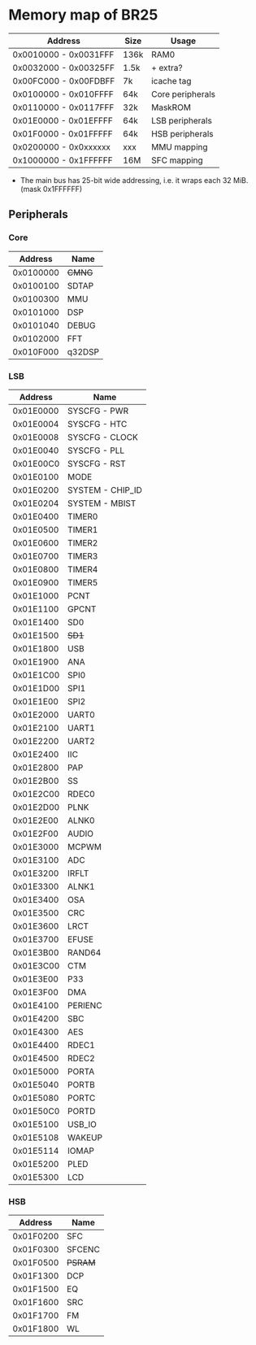 # Memory map of BR25

| Address               | Size | Usage                 |
|-----------------------|------|-----------------------|
| 0x0010000 - 0x0031FFF | 136k | RAM0                  |
| 0x0032000 - 0x00325FF | 1.5k | + extra?              |
| 0x00FC000 - 0x00FDBFF | 7k   | icache tag            |
| 0x0100000 - 0x010FFFF | 64k  | Core peripherals      |
| 0x0110000 - 0x0117FFF | 32k  | MaskROM               |
| 0x01E0000 - 0x01EFFFF | 64k  | LSB peripherals       |
| 0x01F0000 - 0x01FFFFF | 64k  | HSB peripherals       |
| 0x0200000 - 0x0xxxxxx | xxx  | MMU mapping           |
| 0x1000000 - 0x1FFFFFF | 16M  | SFC mapping           |

- The main bus has 25-bit wide addressing, i.e. it wraps each 32 MiB. (mask 0x1FFFFFF)

## Peripherals

### Core

| Address   | Name                  |
|-----------|-----------------------|
| 0x0100000 | <del>CMNG</del>       |
| 0x0100100 | SDTAP                 |
| 0x0100300 | MMU                   |
| 0x0101000 | DSP                   |
| 0x0101040 | DEBUG                 |
| 0x0102000 | FFT                   |
| 0x010F000 | q32DSP                |

### LSB

| Address   | Name                  |
|-----------|-----------------------|
| 0x01E0000 | SYSCFG - PWR          |
| 0x01E0004 | SYSCFG - HTC          |
| 0x01E0008 | SYSCFG - CLOCK        |
| 0x01E0040 | SYSCFG - PLL          |
| 0x01E00C0 | SYSCFG - RST          |
| 0x01E0100 | MODE                  |
| 0x01E0200 | SYSTEM - CHIP_ID      |
| 0x01E0204 | SYSTEM - MBIST        |
| 0x01E0400 | TIMER0                |
| 0x01E0500 | TIMER1                |
| 0x01E0600 | TIMER2                |
| 0x01E0700 | TIMER3                |
| 0x01E0800 | TIMER4                |
| 0x01E0900 | TIMER5                |
| 0x01E1000 | PCNT                  |
| 0x01E1100 | GPCNT                 |
| 0x01E1400 | SD0                   |
| 0x01E1500 | <del>SD1</del>        |
| 0x01E1800 | USB                   |
| 0x01E1900 | ANA                   |
| 0x01E1C00 | SPI0                  |
| 0x01E1D00 | SPI1                  |
| 0x01E1E00 | SPI2                  |
| 0x01E2000 | UART0                 |
| 0x01E2100 | UART1                 |
| 0x01E2200 | UART2                 |
| 0x01E2400 | IIC                   |
| 0x01E2800 | PAP                   |
| 0x01E2B00 | SS                    |
| 0x01E2C00 | RDEC0                 |
| 0x01E2D00 | PLNK                  |
| 0x01E2E00 | ALNK0                 |
| 0x01E2F00 | AUDIO                 |
| 0x01E3000 | MCPWM                 |
| 0x01E3100 | ADC                   |
| 0x01E3200 | IRFLT                 |
| 0x01E3300 | ALNK1                 |
| 0x01E3400 | OSA                   |
| 0x01E3500 | CRC                   |
| 0x01E3600 | LRCT                  |
| 0x01E3700 | EFUSE                 |
| 0x01E3B00 | RAND64                |
| 0x01E3C00 | CTM                   |
| 0x01E3E00 | P33                   |
| 0x01E3F00 | DMA                   |
| 0x01E4100 | PERIENC               |
| 0x01E4200 | SBC                   |
| 0x01E4300 | AES                   |
| 0x01E4400 | RDEC1                 |
| 0x01E4500 | RDEC2                 |
| 0x01E5000 | PORTA                 |
| 0x01E5040 | PORTB                 |
| 0x01E5080 | PORTC                 |
| 0x01E50C0 | PORTD                 |
| 0x01E5100 | USB_IO                |
| 0x01E5108 | WAKEUP                |
| 0x01E5114 | IOMAP                 |
| 0x01E5200 | PLED                  |
| 0x01E5300 | LCD                   |

### HSB

| Address   | Name                  |
|-----------|-----------------------|
| 0x01F0200 | SFC                   |
| 0x01F0300 | SFCENC                |
| 0x01F0500 | <del>PSRAM</del>      |
| 0x01F1300 | DCP                   |
| 0x01F1500 | EQ                    |
| 0x01F1600 | SRC                   |
| 0x01F1700 | FM                    |
| 0x01F1800 | WL                    |
